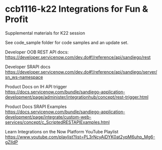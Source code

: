 # ccb1116-k22 Integrations for Fun & Profit
Supplemental materials for K22 session

See code_sample folder for code samples and an update set.

Developer OOB REST API docs: https://developer.servicenow.com/dev.do#!/reference/api/sandiego/rest

Developer SRAPI docs https://developer.servicenow.com/dev.do#!/reference/api/sandiego/server/sn_ws-namespace

Product Docs on IH API trigger https://docs.servicenow.com/bundle/sandiego-application-development/page/administer/integrationhub/concept/rest-trigger.html

Product Docs SRAPI Examples https://docs.servicenow.com/bundle/sandiego-application-development/page/integrate/custom-web-services/concept/c_ScriptedRESTAPIExamples.html

Learn Integrations on the Now Platform YouTube Playlist https://www.youtube.com/playlist?list=PL3rNcyAiDYK0at2ypM6uhp_Mg6-gZlIdP
